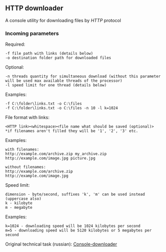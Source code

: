 ## HTTP downloader

A console utility for downloading files by *HTTP* protocol

### Incoming parameters

Required:
```
-f file path with links (details below)
-o destination folder path for downloaded files
```

Optional:
```
-n threads quantity for simultaneous download (without this parameter will be used max available threads of the processor)
-l speed limit for one thread (details below)
```

Examples:
```
-f C:\folder\links.txt -o C:\files
-f C:\folder\links.txt -o C:\files -n 10 -l k=1024
```

File format with links:
```
<HTTP link><whitespace><file name what should be saved (optional)>
*if filenames aren't filled they will be '1', '2', '3' etc.
```

Examples:
```
with filenames:
http://example.com/archive.zip my_archive.zip
http://example.com/image.jpg picture.jpg
 
without filenames:
http://example.com/archive.zip
http://example.com/image.jpg
```

Speed limit:
```
dimension - byte/second, suffixes 'k', 'm' can be used instead (uppercase also)
k - kilobyte
m - megabyte
```

Examples:
```
k=1024 - downloading speed will be 1024 kilobytes per second
m=5 - downloading speed will be 5120 kilobytes or 5 megabytes per second
```

Original technical task (russian): [Console-downloader](https://github.com/Ecwid/new-job/blob/master/Console-downloader.md)

